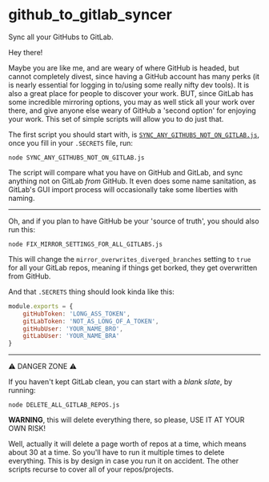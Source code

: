 # github_to_gitlab_syncer

Sync all your GitHubs to GitLab.

Hey there!

Maybe you are like me, and are weary of where GitHub is headed, but cannot completely divest, since having a GitHub account has many perks (it is nearly essential for logging in to/using some really nifty dev tools). It is also a great place for people to discover your work. BUT, since GitLab has some incredible mirroring options, you may as well stick all your work over there, and give anyone else weary of GitHub a 'second option' for enjoying your work. This set of simple scripts will allow you to do just that.

The first script you should start with, is [`SYNC_ANY_GITHUBS_NOT_ON_GITLAB.js`](SYNC_ANY_GITHUBS_NOT_ON_GITLAB.js), once you fill in your `.SECRETS` file, run:

```
node SYNC_ANY_GITHUBS_NOT_ON_GITLAB.js
```

The script will compare what you have on GitHub and GitLab, and sync anything not on GitLab _from_ GitHub. It even does some name sanitation, as GitLab's GUI import process will occasionally take some liberties with naming.

---

Oh, and if you plan to have GitHub be your 'source of truth', you should also run this:

```
node FIX_MIRROR_SETTINGS_FOR_ALL_GITLABS.js
```

This will change the `mirror_overwrites_diverged_branches` setting to `true` for all your GitLab repos, meaning if things get borked, they get overwritten from GitHub.

And that `.SECRETS` thing should look kinda like this:

```js
module.exports = {
    gitHubToken: 'LONG_ASS_TOKEN',
    gitLabToken: 'NOT_AS_LONG_OF_A_TOKEN',
    gitHubUser: 'YOUR_NAME_BRO',
    gitLabUser: 'YOUR_NAME_BRA'
}
```

---

:warning: DANGER ZONE :warning:

If you haven't kept GitLab clean, you can start with a _blank slate_, by running:

```
node DELETE_ALL_GITLAB_REPOS.js
```

**WARNING**, this will delete everything there, so please, USE IT AT YOUR OWN RISK!

Well, actually it will delete a page worth of repos at a time, which means about 30 at a time. So you'll have to run it multiple times to delete everything. This is by design in case you run it on accident. The other scripts recurse to cover all of your repos/projects.
